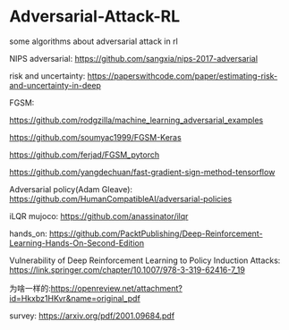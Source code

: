 # Adversarial-Attack-RL
some algorithms about adversarial attack in rl

NIPS adversarial: https://github.com/sangxia/nips-2017-adversarial

risk and uncertainty: https://paperswithcode.com/paper/estimating-risk-and-uncertainty-in-deep

FGSM: 

https://github.com/rodgzilla/machine_learning_adversarial_examples 

https://github.com/soumyac1999/FGSM-Keras

https://github.com/ferjad/FGSM_pytorch

https://github.com/yangdechuan/fast-gradient-sign-method-tensorflow

Adversarial policy(Adam Gleave): https://github.com/HumanCompatibleAI/adversarial-policies


iLQR mujoco: https://github.com/anassinator/ilqr

hands_on: https://github.com/PacktPublishing/Deep-Reinforcement-Learning-Hands-On-Second-Edition

Vulnerability of Deep Reinforcement Learning to Policy Induction Attacks:
https://link.springer.com/chapter/10.1007/978-3-319-62416-7_19

为啥一样的:https://openreview.net/attachment?id=Hkxbz1HKvr&name=original_pdf

survey: https://arxiv.org/pdf/2001.09684.pdf
